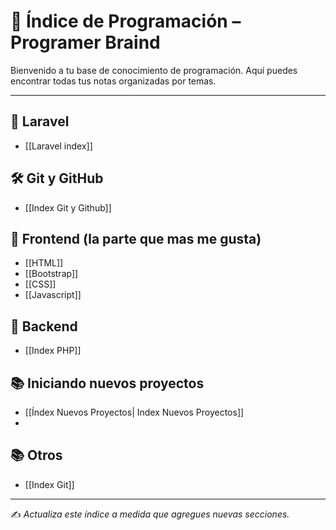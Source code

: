 # 🧠 Índice de Programación – Programer Braind

Bienvenido a tu base de conocimiento de programación. Aquí puedes encontrar todas tus notas organizadas por temas.

---

## 📍 Laravel
- [[Laravel index]]
## 🛠️ Git y GitHub
- [[Index Git y Github]]

## 🎨 Frontend (la parte que mas me gusta)
- [[HTML]]
- [[Bootstrap]]
- [[CSS]]
- [[Javascript]]

## 🎨 Backend
- [[Index PHP]]

## 📚 Iniciando nuevos proyectos
- [[Índex Nuevos Proyectos| Index Nuevos Proyectos]]
-
## 📚 Otros
- [[Index Git]]




---

✍️ *Actualiza este índice a medida que agregues nuevas secciones.*

